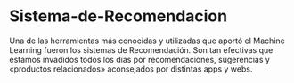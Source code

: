 # Sistema-de-Recomendacion
Una de las herramientas más conocidas y utilizadas que aportó el Machine Learning fueron los sistemas de Recomendación. Son tan efectivas que estamos invadidos todos los días por recomendaciones, sugerencias y «productos relacionados» aconsejados por distintas apps y webs. 
